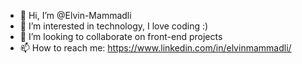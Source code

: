- 👋 Hi, I’m @Elvin-Mammadli
- 👀 I’m interested in technology, I love coding :)
- 💞️ I’m looking to collaborate on front-end projects
- 📫 How to reach me: https://www.linkedin.com/in/elvinmammadli/

<!---
Elvin-Mammadli/Elvin-Mammadli is a ✨ special ✨ repository because its `README.md` (this file) appears on your GitHub profile.
You can click the Preview link to take a look at your changes.
--->
